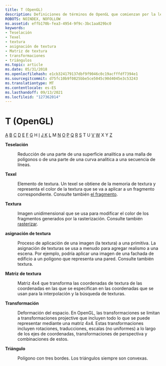 ```yaml
---
title: T (OpenGL)
description: Definiciones de términos de OpenGL que comienzan por la letra T.
ROBOTS: NOINDEX, NOFOLLOW
ms.assetid: effb170b-fea3-4954-9f9c-3bc1aa829bc0
keywords:
- Teselación
- Texel
- textura
- asignación de textura
- Matriz de textura
- transformaciones
- triángulos
ms.topic: article
ms.date: 05/31/2018
ms.openlocfilehash: e1cb324179137dbf9f9046c0c19acfffdf7394e1
ms.sourcegitcommit: d75fc10b9f0825bbe5ce5045c90d4045e3c53243
ms.translationtype: MT
ms.contentlocale: es-ES
ms.lasthandoff: 09/13/2021
ms.locfileid: "127362014"
---
```

# <a name="t-opengl"></a>T (OpenGL)

[A](a.md) [B](b.md) [C](c.md) [D](d.md) [E](e.md) [F](f.md) [G](g.md) H [I](h.md) [](i.md) [J K](jk.md) [L](l.md) M [N](m.md) [O](n.md) [](o.md) [P](p.md) [Q](q.md) [R](r.md) [S](s.md) T U [V](u-v.md) [W](w.md) X Y [Z](x-y-z.md)

<dl> <dt>

<span id="opengl_tessellation"></span><span id="OPENGL_TESSELLATION"></span>**Teselación**
</dt> <dd>

Reducción de una parte de una superficie analítica a una malla de polígonos o de una parte de una curva analítica a una secuencia de líneas.

</dd> <dt>

<span id="opengl_texel"></span><span id="OPENGL_TEXEL"></span>**Texel**
</dt> <dd>

Elemento de textura. Un texel se obtiene de la memoria de textura y representa el color de la textura que se va a aplicar a un fragmento correspondiente. Consulte también [el fragmento](f.md).

</dd> <dt>

<span id="opengl_texture"></span><span id="OPENGL_TEXTURE"></span>**Textura**
</dt> <dd>

Imagen unidimensional que se usa para modificar el color de los fragmentos generados por la rasterización. Consulte también [rasterizar](r.md).

</dd> <dt>

<span id="opengl_texture_mapping"></span><span id="OPENGL_TEXTURE_MAPPING"></span>**asignación de textura**
</dt> <dd>

Proceso de aplicación de una imagen (la textura) a una primitiva. La asignación de texturas se usa a menudo para agregar realismo a una escena. Por ejemplo, podría aplicar una imagen de una fachada de edificio a un polígono que representa una pared. Consulte también textura.

</dd> <dt>

<span id="opengl_texture_matrix"></span><span id="OPENGL_TEXTURE_MATRIX"></span>**Matriz de textura**
</dt> <dd>

Matriz 4x4 que transforma las coordenadas de textura de las coordenadas en las que se especifican en las coordenadas que se usan para la interpolación y la búsqueda de texturas.

</dd> <dt>

<span id="opengl_transformation"></span><span id="OPENGL_TRANSFORMATION"></span>**Transformación**
</dt> <dd>

Deformación del espacio. En OpenGL, las transformaciones se limitan a transformaciones projective que incluyen todo lo que se puede representar mediante una matriz 4x4. Estas transformaciones incluyen rotaciones, traducciones, escalas (no uniformes) a lo largo de los ejes de coordenadas, transformaciones de perspectiva y combinaciones de estos.

</dd> <dt>

<span id="opengl_triangle"></span><span id="OPENGL_TRIANGLE"></span>**Triángulo**
</dt> <dd>

Polígono con tres bordes. Los triángulos siempre son convexas.

</dd> </dl>

 

 





